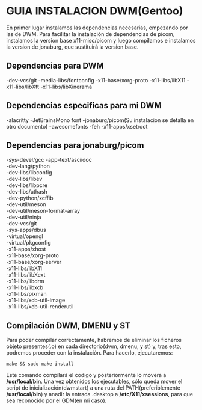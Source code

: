 # GUIA INSTALACION DWM(Gentoo)
En primer lugar instalamos las dependencias necesarias, empezando por las de DWM. Para facilitar la instalación de dependencias de picom, instalamos la version base x11-misc/picom y luego compilamos e instalamos la version de jonaburg, que sustituirá la version base.
## Dependencias para DWM
-dev-vcs/git
-media-libs/fontconfig
-x11-base/xorg-proto
-x11-libs/libX11
-x11-libs/libXft
-x11-libs/libXinerama
## Dependencias especificas para mi DWM
-alacritty
-JetBrainsMono font
-jonaburg/picom(Su instalacion se detalla en otro documento)
-awesomefonts
-feh
-x11-apps/xsetroot
## Dependencias para jonaburg/picom
-sys-devel/gcc
-app-text/asciidoc				
-dev-lang/python				
-dev-libs/libconfig				
-dev-libs/libev				
-dev-libs/libpcre				
-dev-libs/uthash				
-dev-python/xcffib				
-dev-util/meson				
-dev-util/meson-format-array				
-dev-util/ninja				
-dev-vcs/git				
-sys-apps/dbus				
-virtual/opengl				
-virtual/pkgconfig				
-x11-apps/xhost				
-x11-base/xorg-proto				
-x11-base/xorg-server				
-x11-libs/libX11				
-x11-libs/libXext				
-x11-libs/libdrm				
-x11-libs/libxcb				
-x11-libs/pixman				
-x11-libs/xcb-util-image				
-x11-libs/xcb-util-renderutil
## Compilación DWM, DMENU y ST
Para poder compilar correctamente, habremos de eliminar los ficheros objeto presentes(.o) en cada directorio(dwm, dmenu, y st) y, tras esto, podremos proceder con la instalación. Para hacerlo, ejecutaremos:
```
make && sudo make install
```
Este comando compilará el codigo y posteriormente lo movera a **/usr/local/bin**. Una vez obtenidos los ejecutables, sólo queda mover el script de inicialización(dwmstart) a una ruta del PATH(preferiblemente **/usr/local/bin**) y anadir la entrada .desktop a **/etc/X11/xsessions**, para que sea reconocido por el GDM(en mi caso).
